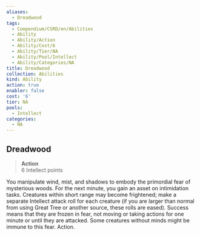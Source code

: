 ```yaml
---
aliases:
  - Dreadwood
tags:
  - Compendium/CSRD/en/Abilities
  - Ability
  - Ability/Action
  - Ability/Cost/6
  - Ability/Tier/NA
  - Ability/Pool/Intellect
  - Ability/Categories/NA
title: Dreadwood
collection: Abilities
kind: Ability
action: true
enabler: false
cost: '6'
tier: NA
pools:
  - Intellect
categories:
  - NA
---
```

## Dreadwood  
>**Action**  
>6 Intellect points
  
You manipulate wind, mist, and shadows to embody the primordial fear of mysterious woods. For the next minute, you gain an asset on intimidation tasks. Creatures within short range may become frightened; make a separate Intellect attack roll for each creature (if you are larger than normal from using Great Tree or another source, these rolls are eased). Success means that they are frozen in fear, not moving or taking actions for one minute or until they are attacked. Some creatures without minds might be immune to this fear. Action.